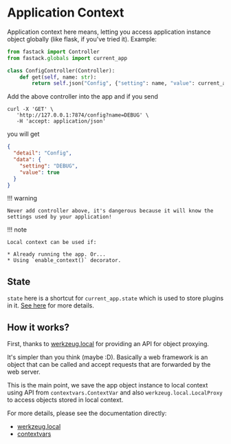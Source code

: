 # Application Context

Application context here means, letting you access application instance object globally (like flask, if you've tried it). Example:

```py title="app/controllers/config.py"
from fastack import Controller
from fastack.globals import current_app

class ConfigController(Controller):
    def get(self, name: str):
        return self.json("Config", {"setting": name, "value": current_app.get_setting(name)})
```

Add the above controller into the app and if you send

```
curl -X 'GET' \
   'http://127.0.0.1:7874/config?name=DEBUG' \
   -H 'accept: application/json'
```

you will get

```json
{
  "detail": "Config",
  "data": {
    "setting": "DEBUG",
    "value": true
  }
}
```

!!! warning

    Never add controller above, it's dangerous because it will know the settings used by your application!

!!! note

    Local context can be used if:

    * Already running the app. Or...
    * Using `enable_context()` decorator.

## State

``state`` here is a shortcut for ``current_app.state`` which is used to store plugins in it. [See here](./plugins.md) for more details.


## How it works?

First, thanks to [werkzeug.local](https://werkzeug.palletsprojects.com/en/2.0.x/local/) for providing an API for object proxying.

It's simpler than you think (maybe :D). Basically a web framework is an object that can be called and accept requests that are forwarded by the web server.

This is the main point, we save the app object instance to local context using API from `contextvars.ContextVar` and also `werkzeug.local.LocalProxy` to access objects stored in local context.

For more details, please see the documentation directly:

* [werkzeug.local](https://werkzeug.palletsprojects.com/en/2.0.x/local/)
* [contextvars](https://docs.python.org/3/library/contextvars.html)
